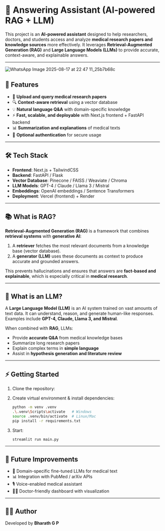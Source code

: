 

# 🧠 Answering Assistant (AI-powered RAG + LLM)

This project is an **AI-powered assistant** designed to help researchers, doctors, and students access and analyze **medical research papers and knowledge sources** more effectively. It leverages **Retrieval-Augmented Generation (RAG)** and **Large Language Models (LLMs)** to provide accurate, context-aware, and explainable answers.

---
![WhatsApp Image 2025-08-17 at 22 47 11_25b7b68c](https://github.com/user-attachments/assets/bba11116-7e9d-4c4d-ad50-0ed820addbd4)

## 🚀 Features

* 📄 **Upload and query medical research papers**
* 🔍 **Context-aware retrieval** using a vector database
* 💡 **Natural language Q\&A** with domain-specific knowledge
* ⚡ **Fast, scalable, and deployable** with Next.js frontend + FastAPI backend
* 📊 **Summarization and explanations** of medical texts
* 🔐 **Optional authentication** for secure usage

---

## 🛠️ Tech Stack

* **Frontend**: Next.js + TailwindCSS
* **Backend**: FastAPI / Flask
* **Vector Database**: Pinecone / FAISS / Weaviate / Chroma
* **LLM Models**: GPT-4 / Claude / Llama 3 / Mistral
* **Embeddings**: OpenAI embeddings / Sentence Transformers
* **Deployment**: Vercel (frontend) + Render 

---

## 📚 What is RAG?

**Retrieval-Augmented Generation (RAG)** is a framework that combines **retrieval systems** with **generative AI**:

1. A **retriever** fetches the most relevant documents from a knowledge base (vector database).
2. A **generator (LLM)** uses these documents as context to produce accurate and grounded answers.

This prevents hallucinations and ensures that answers are **fact-based and explainable**, which is especially critical in **medical research**.

---

## 🤖 What is an LLM?

A **Large Language Model (LLM)** is an AI system trained on vast amounts of text data.
It can understand, reason, and generate human-like responses.
Examples include **GPT-4, Claude, Llama 3, and Mistral**.

When combined with **RAG**, LLMs:

* Provide **accurate Q\&A** from medical knowledge bases
* Summarize long research papers
* Explain complex terms in **simple language**
* Assist in **hypothesis generation and literature review**

---



## ⚡ Getting Started

1. Clone the repository:


2. Create virtual environment & install dependencies:

   ```bash
   python -m venv .venv
   .\.venv\Scripts\activate   # Windows
   source .venv/bin/activate  # Linux/Mac
   pip install -r requirements.txt
   ```
3. Start:

   ```bash
   streamlit run main.py
   ```


---

## 🔮 Future Improvements

* 🧪 Domain-specific fine-tuned LLMs for medical text
* 📊 Integration with PubMed / arXiv APIs
* 🎙️ Voice-enabled medical assistant
* 🧑‍⚕️ Doctor-friendly dashboard with visualization

---

## 👨‍💻 Author

Developed by **Bharath G P**
